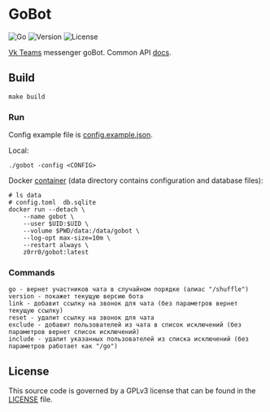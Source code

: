 # GoBot

![Go](https://github.com/z0rr0/gobot/workflows/Go/badge.svg)
![Version](https://img.shields.io/github/tag/z0rr0/gobot.svg)
![License](https://img.shields.io/github/license/z0rr0/gobot.svg)

[Vk Teams](https://biz.mail.ru/myteam/) messenger goBot. 
Common API [docs](https://myteam.mail.ru/botapi/).

## Build

```shell
make build
```

### Run

Config example file is [config.example.json](https://github.com/z0rr0/gobot/blob/main/config.example.toml).

Local:

```shell
./gobot -config <CONFIG>
```

Docker [container](https://hub.docker.com/repository/docker/z0rr0/gobot) (data directory contains configuration and database files):

```shell
# ls data
# config.toml  db.sqlite
docker run --detach \
	--name gobot \
	--user $UID:$UID \
	--volume $PWD/data:/data/gobot \
	--log-opt max-size=10m \
	--restart always \
	z0rr0/gobot:latest
```

### Commands

```
go - вернет участников чата в случайном порядке (алиас "/shuffle")
version - покажет текущую версию бота
link - добавит ссылку на звонок для чата (без параметров вернет текущую ссылку)
reset - удалит ссылку на звонок для чата
exclude - добавит пользователей из чата в список исключений (без параметров вернет список исключений)
include - удалит указанных пользователей из списка исключений (без параметров работает как "/go")
```

## License

This source code is governed by a GPLv3 license that can be found
in the [LICENSE](https://github.com/z0rr0/gobot/blob/main/LICENSE) file.
